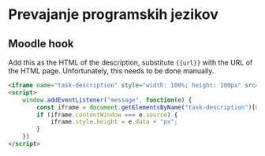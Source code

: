 # Prevajanje programskih jezikov

## Moodle hook

Add this as the HTML of the description, substitute ```{{url}}``` with the URL of the HTML page.
Unfortunately, this needs to be done manually.

```html
<iframe name="task-description" style="width: 100%; height: 100px" src="{{url}}" frameborder="0" scrolling="no"></iframe>
<script>
    window.addEventListener("message", function(e) {
        const iframe = document.getElementsByName("task-description")[0];
        if (iframe.contentWindow === e.source) {
            iframe.style.height = e.data + "px";
        }
    })
</script>
```
